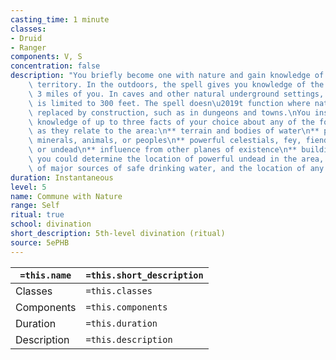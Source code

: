 ```yaml
---
casting_time: 1 minute
classes:
- Druid
- Ranger
components: V, S
concentration: false
description: "You briefly become one with nature and gain knowledge of the surrounding\
    \ territory. In the outdoors, the spell gives you knowledge of the land within\
    \ 3 miles of you. In caves and other natural underground settings, the radius\
    \ is limited to 300 feet. The spell doesn\u2019t function where nature has been\
    \ replaced by construction, such as in dungeons and towns.\nYou instantly gain\
    \ knowledge of up to three facts of your choice about any of the following subjects\
    \ as they relate to the area:\n** terrain and bodies of water\n** prevalent plants,\
    \ minerals, animals, or peoples\n** powerful celestials, fey, fiends, elementals,\
    \ or undead\n** influence from other planes of existence\n** buildings\nFor example,\
    \ you could determine the location of powerful undead in the area, the location\
    \ of major sources of safe drinking water, and the location of any nearby towns."
duration: Instantaneous
level: 5
name: Commune with Nature
range: Self
ritual: true
school: divination
short_description: 5th-level divination (ritual)
source: 5ePHB
---
```


| `=this.name` | `=this.short_description` |
| ------------ | ------------------------- |
| Classes      | `=this.classes`           |
| Components   | `=this.components`        |
| Duration     | `=this.duration`          |
| Description  | `=this.description`       |